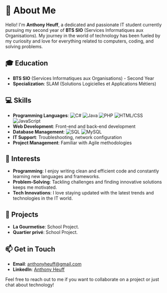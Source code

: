 # 👋 About Me

Hello! I'm **Anthony Heuff**, a dedicated and passionate IT student currently pursuing my second year of **BTS SIO** (Services Informatiques aux Organisations). My journey in the world of technology has been fueled by my curiosity and love for everything related to computers, coding, and solving problems.

## 🎓 Education

- **BTS SIO** (Services Informatiques aux Organisations) - Second Year  
- **Specialization**: SLAM (Solutions Logicielles et Applications Métiers)

## 💻 Skills

- **Programming Languages**: ![C#](https://img.shields.io/badge/C%23-239120?style=flat&logo=c-sharp&logoColor=white) ![Java](https://img.shields.io/badge/Java-007396?style=flat&logo=java&logoColor=white) ![PHP](https://img.shields.io/badge/PHP-777BB4?style=flat&logo=php&logoColor=white) ![HTML/CSS](https://img.shields.io/badge/HTML%2FCSS-E34F26?style=flat&logo=html5&logoColor=white) ![JavaScript](https://img.shields.io/badge/JavaScript-F7DF1E?style=flat&logo=javascript&logoColor=black)
- **Web Development**: Front-end and back-end development
- **Database Management**: ![SQL](https://img.shields.io/badge/SQL-4479A1?style=flat&logo=mysql&logoColor=white) ![MySQL](https://img.shields.io/badge/MySQL-4479A1?style=flat&logo=mysql&logoColor=white)
- **IT Support**: Troubleshooting, network configuration
- **Project Management**: Familiar with Agile methodologies

## 🌟 Interests

- **Programming**: I enjoy writing clean and efficient code and constantly learning new languages and frameworks.
- **Problem-Solving**: Tackling challenges and finding innovative solutions keeps me motivated.
- **Tech Innovations**: I love staying updated with the latest trends and technologies in the IT world.

## 🚀 Projects

- **La Gourmetise**: School Project.
- **Quartier privé**: School Project.

## 📫 Get in Touch

- **Email**: [anthonyheuff@gmail.com](mailto:anthonyheuff@gmail.com)
- **LinkedIn**: [Anthony Heuff](https://www.linkedin.com/in/anthony-heuff-373a50164/)

Feel free to reach out to me if you want to collaborate on a project or just chat about technology!


